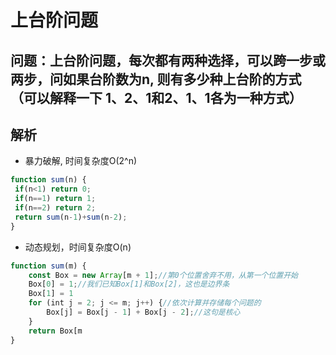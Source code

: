 # 上台阶问题

## 问题：上台阶问题，每次都有两种选择，可以跨一步或两步，问如果台阶数为n, 则有多少种上台阶的方式（可以解释一下 1、2、1和2、1、1各为一种方式）

## 解析

- 暴力破解, 时间复杂度O(2^n)

```javascript
function sum(n) {
 if(n<1) return 0;
 if(n==1) return 1;
 if(n==2) return 2;
 return sum(n-1)+sum(n-2);
}
```

- 动态规划，时间复杂度O(n)

```javascript
function sum(m) {
    const Box = new Array[m + 1];//第0个位置舍弃不用，从第一个位置开始
    Box[0] = 1;//我们已知Box[1]和Box[2]，这也是边界条
    Box[1] = 1
    for (int j = 2; j <= m; j++) {//依次计算并存储每个问题的
        Box[j] = Box[j - 1] + Box[j - 2];//这句是核心
    }
    return Box[m
}
```
